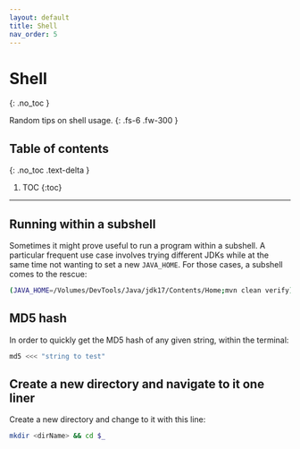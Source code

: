```yaml
---
layout: default
title: Shell
nav_order: 5
---
```


# Shell
{: .no_toc }

Random tips on shell usage.
{: .fs-6 .fw-300 }

## Table of contents
{: .no_toc .text-delta }

1. TOC
{:toc}

---

## Running within a subshell

Sometimes it might prove useful to run a program within a subshell. A particular frequent use case involves trying different JDKs while at the same time not wanting to set a new `JAVA_HOME`. For those cases, a subshell comes to the rescue:

```bash
(JAVA_HOME=/Volumes/DevTools/Java/jdk17/Contents/Home;mvn clean verify)
```

## MD5 hash

In order to quickly get the MD5 hash of any given string, within the terminal:

```bash
md5 <<< "string to test"
```

## Create a new directory and navigate to it one liner

Create a new directory and change to it with this line:

```bash
mkdir <dirName> && cd $_
```